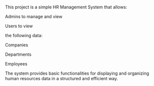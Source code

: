 This project is a simple HR Management System that allows:

Admins to manage and view

Users to view

the following data:

Companies

Departments

Employees

The system provides basic functionalities for displaying and organizing human resources data in a structured and efficient way.
